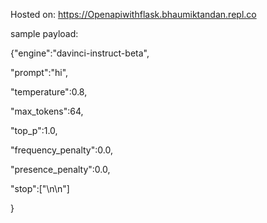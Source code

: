 Hosted on: https://Openapiwithflask.bhaumiktandan.repl.co

sample payload:

{"engine":"davinci-instruct-beta",

  "prompt":"hi",
  
  "temperature":0.8,
  
  "max_tokens":64,
  
  "top_p":1.0,
  
  "frequency_penalty":0.0,
  
  "presence_penalty":0.0,
  
  "stop":["\n\n"]
  
  }
